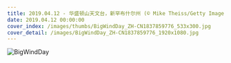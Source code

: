 ```yaml
---
title: 2019.04.12 - 华盛顿山天文台，新罕布什尔州 (© Mike Theiss/Getty Images)
date: 2019.04.12 00:00:00
cover_index: /images/thumbs/BigWindDay_ZH-CN1837859776_533x300.jpg
cover_detail: /images/BigWindDay_ZH-CN1837859776_1920x1080.jpg
---
```


![BigWindDay](/images/BigWindDay_ZH-CN1837859776_1920x1080.jpg)
